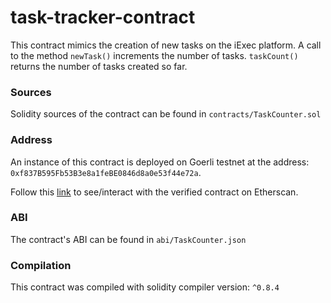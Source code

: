 # task-tracker-contract

This contract mimics the creation of new tasks on the iExec platform. A call to the method
`newTask()` increments the number of tasks. `taskCount()` returns the number of tasks
created so far.

### Sources
Solidity sources of the contract can be found in `contracts/TaskCounter.sol`

### Address
An instance of this contract is deployed on Goerli testnet at the address:
`0xf837B595Fb53B3e8a1feBE0846d8a0e53f44e72a`.

Follow this [link](https://goerli.etherscan.io/address/0xf837B595Fb53B3e8a1feBE0846d8a0e53f44e72a#code)
to see/interact with the verified contract on Etherscan.

### ABI
The contract's ABI can be found in `abi/TaskCounter.json`

### Compilation
This contract was compiled with solidity compiler version: `^0.8.4`
